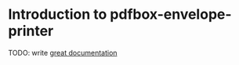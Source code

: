 # Introduction to pdfbox-envelope-printer

TODO: write [great documentation](http://jacobian.org/writing/what-to-write/)
